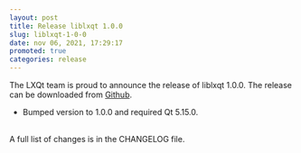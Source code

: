 ```yaml
---
layout: post
title: Release liblxqt 1.0.0
slug: liblxqt-1-0-0
date: nov 06, 2021, 17:29:17
promoted: true
categories: release
---
```

The LXQt team is proud to announce the release of liblxqt 1.0.0.
The release can be downloaded from [Github](https://github.com/lxqt/liblxqt/releases).


 * Bumped version to 1.0.0 and required Qt 5.15.0.

<br/>
A full list of changes is in the CHANGELOG file.
<br/>
